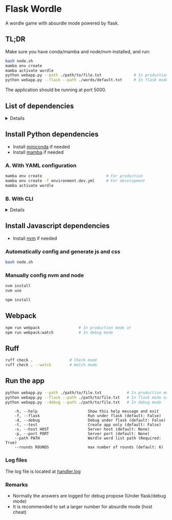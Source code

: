 # Flask Wordle

A wordle game with absurdle mode powered by flask.

## TL;DR

Make sure you have conda/mamba and node/nvm installed, and run:

```bash
bash node.sh
mamba env create
mamba activate wordle
python webapp.py --path ./path/to/file.txt              # In production mode or 
python webapp.py --flask --path ./words/default.txt     # In flask mode
```

The application should be running at port 5000.

## List of dependencies

<details> <!-- markdownlint-disable-line MD033 -->

[package.json]: package.json
[environment.yml]: environment.yml
[handler.log]: handler.log

### Python dependencies

|Package            |Version        |Channel        |Settings         |Remarks                |
|:------------------|:--------------|:--------------|:----------------|:---------------------:|
|python             |>=3.12.0       |conda-forge    |[environment.yml]|                       |
|flask              |>=3.0          |conda-forge    |[environment.yml]|                       |
|waitress           |>=3.0          |conda-forge    |[environment.yml]|                       |

### Javascript dependencies

|Package            |Version        |Channel        |Settings         |Remarks                |
|:------------------|:--------------|:--------------|:----------------|:---------------------:|
|typescript         |>=5.5          |npm            |[package.json]   |                       |
|sass               |>=1.77         |npm            |[package.json]   |                       |
|webpack            |>=5.93         |npm            |[package.json]   |                       |

</details>

## Install Python dependencies

- Install [miniconda](docs/miniconda.md) if needed
- Install [mamba](docs/mamba.md) if needed

### A. With YAML configuration

```bash
mamba env create                            # For production
mamba env create -f environment.dev.yml     # For development
mamba activate wordle
```

### B. With CLI

<details> <!-- markdownlint-disable-line MD033 -->

```bash
mamba create -n wordle
mamba activate wordle

mamba install -c conda-forge flask cython waitress -y
mamba install -c conda-forge regex -y

# Dev dependencies
mamba install -c conda-forge ipykernel djlint ruff -y
```

</details>

## Install Javascript dependencies

- Install [nvm](docs/node.md) if needed

### Automatically config and generate js and css

```bash
bash node.sh
```

### Manually config nvm and node

```bash
nvm install
nvm use

npm install
```

## Webpack

```bash
npm run webpack                 # In production mode or
npm run webpack:watch           # In debug mode
```

## Ruff

```bash
ruff check .                # Check mode
ruff check . --watch        # Watch mode
```

## Run the app

```bash
python webapp.py --path ./path/to/file.txt           # In production mode or
python webapp.py --flask --path ./path/to/file.txt   # In flask mode or
python webapp.py --debug --path ./path/to/file.txt   # In debug mode
```

```text
    -h, --help                      Show this help message and exit
    -f, --flask                     Run under flask (default: False)
    -d, --debug                     Debug under flask (default: False)
    -t, --test                      Create app only (default: False)
    -s, --host HOST                 Server host (default: None)
    -p, --port PORT                 Server port (default: None)
    --path PATH                     Wordle word list path (Required: True)
    --rounds ROUNDS                 max number of rounds (default: 6)
```

### Log files

The log file is located at [handler.log]

### Remarks

- Normally the answers are logged for debug propose (Under flask/debug mode)
- It is recommended to set a larger number for absurdle mode (host cheat)

